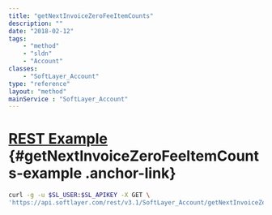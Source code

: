 ```yaml
---
title: "getNextInvoiceZeroFeeItemCounts"
description: ""
date: "2018-02-12"
tags:
    - "method"
    - "sldn"
    - "Account"
classes:
    - "SoftLayer_Account"
type: "reference"
layout: "method"
mainService : "SoftLayer_Account"
---
```


# [REST Example](#getNextInvoiceZeroFeeItemCounts-example) <a href="/article/rest/"><i class="fas fa-question"></i></a> {#getNextInvoiceZeroFeeItemCounts-example .anchor-link} 
```bash
curl -g -u $SL_USER:$SL_APIKEY -X GET \
'https://api.softlayer.com/rest/v3.1/SoftLayer_Account/getNextInvoiceZeroFeeItemCounts'
```
